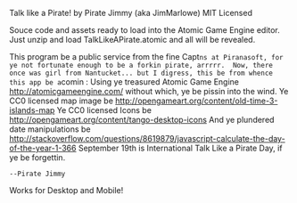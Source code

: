 Talk like a Pirate! 
by Pirate Jimmy (aka JimMarlowe) MIT Licensed 

Souce code and assets ready to load into the Atomic Game Engine editor. 
Just unzip and load TalkLikeAPirate.atomic and all will be revealed.

This program be a public service from the fine Capt`ns at Piranasoft, for ye not fortunate enough to be a forkin pirate, arrrrr. 
Now, there once was girl from Nantucket... but I digress, this be from whence this app be a`comin :
Using ye treasured Atomic Game Engine http://atomicgameengine.com/ without which, ye be pissin into the wind.
Ye CC0 licensed map image be http://opengameart.org/content/old-time-3-islands-map
Ye CC0 licensed Icons be http://opengameart.org/content/tango-desktop-icons
And ye plundered date manipulations be http://stackoverflow.com/questions/8619879/javascript-calculate-the-day-of-the-year-1-366
September 19th is International Talk Like a Pirate Day, if ye be forgettin.


    --Pirate Jimmy


Works for Desktop and Mobile!
